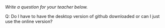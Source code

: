 _Write a question for your teacher below._

Q: Do I have to have the desktop version of github downloaded or can I just use the online version?
